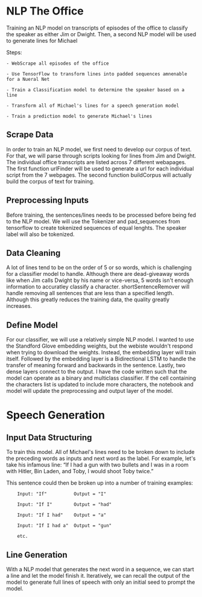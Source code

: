 # NLP The Office

Training an NLP model on transcripts of episodes of the office to classify the speaker as either Jim or Dwight. Then, a second NLP model will be used to generate lines for Michael

Steps:

    - WebScrape all episodes of the office
    
    - Use TensorFlow to transform lines into padded sequences amnenable for a Nueral Net
    
    - Train a Classification model to determine the speaker based on a line
    
    - Transform all of Michael's lines for a speech generation model
    
    - Train a prediction model to generate Michael's lines
    
## Scrape Data

In order to train an NLP model, we first need to develop our corpus of text. For that, we will parse through scripts looking for lines from Jim and Dwight. The individual office transcripts are listed across 7 different webapages. The first function urlFinder will be used to generate a url for each individual script from the 7 webpages. The second function buildCorpus will actually build the corpus of text for training.

## Preprocessing Inputs

Before training, the sentences/lines needs to be processed before being fed to the NLP model. We will use the Tokenizer and pad_sequences from tensorflow to create tokenized sequences of equal lenghts. The speaker label will also be tokenized.

## Data Cleaning

A lot of lines tend to be on the order of 5 or so words, which is challenging for a classifier model to handle. Although there are dead-giveaway words like when Jim calls Dwight by his name or vice-versa, 5 words isn't enough information to accuratley classify a character. shortSentenceRemover will handle removing all sentences that are less than a specified length. Although this greatly reduces the training data, the quality greatly increases.

## Define Model

For our classifier, we will use a relatively simple NLP model. I wanted to use the Standford Glove embedding weights, but the webiste wouldn't respond when trying to download the weights. Instead, the embedding layer will train itself. Followed by the embedding layer is a Bidirectional LSTM to handle the transfer of meaning forward and backwards in the sentence. Lastly, two dense layers connect to the output. I have the code written such that the model can operate as a binary and multiclass classifier. If the cell containing the characters list is updated to include more characters, the notebook and model will update the preprocessing and output layer of the model.

# Speech Generation

## Input Data Structuring

To train this model. All of Michael's lines need to be broken down to include the preceding words as inputs and next word as the label. For example, let's take his infamous line: “If I had a gun with two bullets and I was in a room with Hitler, Bin Laden, and Toby, I would shoot Toby twice.”

This sentence could then be broken up into a number of training examples:

        Input: "If"          Output = "I"
        
        Input: "If I"        Output = "had"
        
        Input: "If I had"    Output = "a"
        
        Input: "If I had a"  Output = "gun"

        etc.

## Line Generation

With a NLP model that generates the next word in a sequence, we can start a line and let the model finish it. Iteratively, we can recall the output of the model to generate full lines of speech with only an initial seed to prompt the model.
